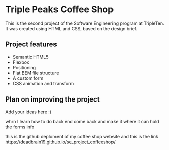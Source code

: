 # Triple Peaks Coffee Shop

This is the second project of the Software Engineering program at TripleTen. It was created using HTML and CSS, based on the design brief.

## Project features

- Semantic HTML5
- Flexbox
- Positioning
- Flat BEM file structure
- A custom form
- CSS animation and transform

## Plan on improving the project

Add your ideas here :)

whrn I learn how to do back end come back and make it where it can hold the forms info


this is the github deploment of my coffee shop website and this is the link https://deadbrain19.github.io/se_project_coffeeshop/
